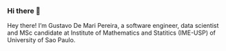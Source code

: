 ### Hi there 👋

Hey there! I’m Gustavo De Mari Pereira, a software engineer, data scientist and MSc candidate at Institute of Mathematics and Statitics (IME-USP) of University of Sao Paulo.

<!--
**gustavodemari/gustavodemari** is a ✨ _special_ ✨ repository because its `README.md` (this file) appears on your GitHub profile.

Here are some ideas to get you started:

- 🔭 I’m currently working on ...
- 🌱 I’m currently learning ...
- 👯 I’m looking to collaborate on ...
- 🤔 I’m looking for help with ...
- 💬 Ask me about ...
- 📫 How to reach me: ...
- 😄 Pronouns: ...
- ⚡ Fun fact: ...
-->
